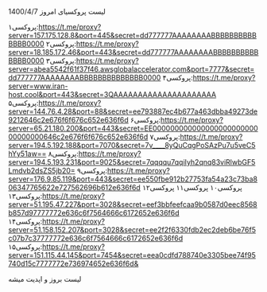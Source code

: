 لیست پروکسیای امروز 1400/4/7

پروکسی۱:https://t.me/proxy?server=157.175.128.8&port=445&secret=dd777777AAAAAAAABBBBBBBBBBBBBB0000
پروکسی۲:https://t.me/proxy?server=18.185.172.46&port=443&secret=dd777777AAAAAAAABBBBBBBBBBBBBB0000
پروکسی۳:https://t.me/proxy?server=abea5542f61f37f46.awsglobalaccelerator.com&port=7777&secret=dd777777AAAAAAAABBBBBBBBBBBBBB0000
پروکسی۴:https://t.me/proxy?server=www.iran-host.cool&port=443&secret=3QAAAAAAAAAAAAAAAAAAAAA
پروکسی۵:https://t.me/proxy?server=144.76.4.28&port=88&secret=ee793887ec4b677a463dbba49273de9212646c2e676f6f676c652e636f6d
پروکسی۶:https://t.me/proxy?server=65.21.180.200&port=443&secret=EE00000000000000000000000000000000646c2e676f6f676c652e636f6d
پروکسی۷:https://t.me/proxy?server=194.5.192.188&port=7070&secret=7v____8yQuCqgPoSAzPu7u5veC5hYy51aw==
پروکسی۸:https://t.me/proxy?server=194.5.193.231&port=9025&secret=7qqqqu7qqiIyh2qnq83viRlwbGF5Lmdvb2dsZS5jb20=
پروکسی۹:https://t.me/proxy?server=176.9.85.119&port=443&secret=ee550fbe912b27753fa54a23c73ba806347765622e727562696b612e636f6d
پروکسی۱۰
پروکسی۱۱
پروکسی۱۲
پروکسی۱۳:https://t.me/proxy?server=51.195.47.227&port=3028&secret=eef3bbfeefcaa9b0587d0eec8568b857d97777772e636c6f7564666c6172652e636f6d
پروکسی۱۴:https://t.me/proxy?server=51.158.152.207&port=3028&secret=ee2f2f6330fdb2ec2deb6be76f5c07b7c37777772e636c6f7564666c6172652e636f6d
پروکسی۱۵:https://t.me/proxy?server=151.115.44.145&port=7454&secret=eea0cdfd788740e3305bee74f95740d15c7777772e736974652e636f6d&

لیست بروز و اپدیت میشه
